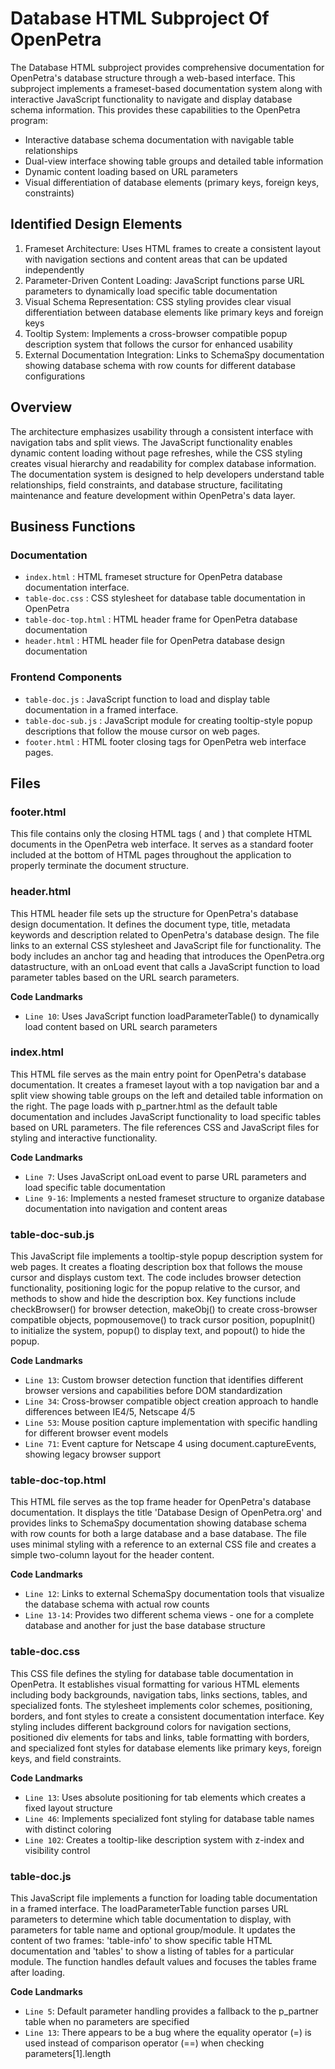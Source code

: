 # Database HTML Subproject Of OpenPetra

The Database HTML subproject provides comprehensive documentation for OpenPetra's database structure through a web-based interface. This subproject implements a frameset-based documentation system along with interactive JavaScript functionality to navigate and display database schema information. This provides these capabilities to the OpenPetra program:

- Interactive database schema documentation with navigable table relationships
- Dual-view interface showing table groups and detailed table information
- Dynamic content loading based on URL parameters
- Visual differentiation of database elements (primary keys, foreign keys, constraints)

## Identified Design Elements

1. Frameset Architecture: Uses HTML frames to create a consistent layout with navigation sections and content areas that can be updated independently
2. Parameter-Driven Content Loading: JavaScript functions parse URL parameters to dynamically load specific table documentation
3. Visual Schema Representation: CSS styling provides clear visual differentiation between database elements like primary keys and foreign keys
4. Tooltip System: Implements a cross-browser compatible popup description system that follows the cursor for enhanced usability
5. External Documentation Integration: Links to SchemaSpy documentation showing database schema with row counts for different database configurations

## Overview
The architecture emphasizes usability through a consistent interface with navigation tabs and split views. The JavaScript functionality enables dynamic content loading without page refreshes, while the CSS styling creates visual hierarchy and readability for complex database information. The documentation system is designed to help developers understand table relationships, field constraints, and database structure, facilitating maintenance and feature development within OpenPetra's data layer.

## Business Functions

### Documentation
- `index.html` : HTML frameset structure for OpenPetra database documentation interface.
- `table-doc.css` : CSS stylesheet for database table documentation in OpenPetra
- `table-doc-top.html` : HTML header frame for OpenPetra database documentation
- `header.html` : HTML header file for OpenPetra database design documentation

### Frontend Components
- `table-doc.js` : JavaScript function to load and display table documentation in a framed interface.
- `table-doc-sub.js` : JavaScript module for creating tooltip-style popup descriptions that follow the mouse cursor on web pages.
- `footer.html` : HTML footer closing tags for OpenPetra web interface pages.

## Files
### footer.html

This file contains only the closing HTML tags (</BODY> and </HTML>) that complete HTML documents in the OpenPetra web interface. It serves as a standard footer included at the bottom of HTML pages throughout the application to properly terminate the document structure.
### header.html

This HTML header file sets up the structure for OpenPetra's database design documentation. It defines the document type, title, metadata keywords and description related to OpenPetra's database design. The file links to an external CSS stylesheet and JavaScript file for functionality. The body includes an anchor tag and heading that introduces the OpenPetra.org datastructure, with an onLoad event that calls a JavaScript function to load parameter tables based on the URL search parameters.

 **Code Landmarks**
- `Line 10`: Uses JavaScript function loadParameterTable() to dynamically load content based on URL search parameters
### index.html

This HTML file serves as the main entry point for OpenPetra's database documentation. It creates a frameset layout with a top navigation bar and a split view showing table groups on the left and detailed table information on the right. The page loads with p_partner.html as the default table documentation and includes JavaScript functionality to load specific tables based on URL parameters. The file references CSS and JavaScript files for styling and interactive functionality.

 **Code Landmarks**
- `Line 7`: Uses JavaScript onLoad event to parse URL parameters and load specific table documentation
- `Line 9-16`: Implements a nested frameset structure to organize database documentation into navigation and content areas
### table-doc-sub.js

This JavaScript file implements a tooltip-style popup description system for web pages. It creates a floating description box that follows the mouse cursor and displays custom text. The code includes browser detection functionality, positioning logic for the popup relative to the cursor, and methods to show and hide the description box. Key functions include checkBrowser() for browser detection, makeObj() to create cross-browser compatible objects, popmousemove() to track cursor position, popupInit() to initialize the system, popup() to display text, and popout() to hide the popup.

 **Code Landmarks**
- `Line 13`: Custom browser detection function that identifies different browser versions and capabilities before DOM standardization
- `Line 34`: Cross-browser compatible object creation approach to handle differences between IE4/5, Netscape 4/5
- `Line 53`: Mouse position capture implementation with specific handling for different browser event models
- `Line 71`: Event capture for Netscape 4 using document.captureEvents, showing legacy browser support
### table-doc-top.html

This HTML file serves as the top frame header for OpenPetra's database documentation. It displays the title 'Database Design of OpenPetra.org' and provides links to SchemaSpy documentation showing database schema with row counts for both a large database and a base database. The file uses minimal styling with a reference to an external CSS file and creates a simple two-column layout for the header content.

 **Code Landmarks**
- `Line 12`: Links to external SchemaSpy documentation tools that visualize the database schema with actual row counts
- `Line 13-14`: Provides two different schema views - one for a complete database and another for just the base database structure
### table-doc.css

This CSS file defines the styling for database table documentation in OpenPetra. It establishes visual formatting for various HTML elements including body backgrounds, navigation tabs, links sections, tables, and specialized fonts. The stylesheet implements color schemes, positioning, borders, and font styles to create a consistent documentation interface. Key styling includes different background colors for navigation sections, positioned div elements for tabs and links, table formatting with borders, and specialized font styles for database elements like primary keys, foreign keys, and field constraints.

 **Code Landmarks**
- `Line 13`: Uses absolute positioning for tab elements which creates a fixed layout structure
- `Line 46`: Implements specialized font styling for database table names with distinct coloring
- `Line 102`: Creates a tooltip-like description system with z-index and visibility control
### table-doc.js

This JavaScript file implements a function for loading table documentation in a framed interface. The loadParameterTable function parses URL parameters to determine which table documentation to display, with parameters for table name and optional group/module. It updates the content of two frames: 'table-info' to show specific table HTML documentation and 'tables' to show a listing of tables for a particular module. The function handles default values and focuses the tables frame after loading.

 **Code Landmarks**
- `Line 5`: Default parameter handling provides a fallback to the p_partner table when no parameters are specified
- `Line 13`: There appears to be a bug where the equality operator (=) is used instead of comparison operator (==) when checking parameters[1].length

[Generated by the Sage AI expert workbench: 2025-03-30 02:22:57  https://sage-tech.ai/workbench]: #